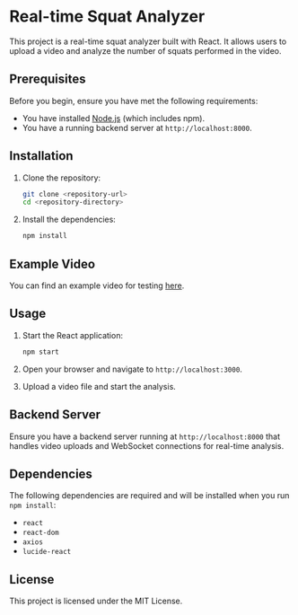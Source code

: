 # Real-time Squat Analyzer

This project is a real-time squat analyzer built with React. It allows users to upload a video and analyze the number of squats performed in the video.

## Prerequisites

Before you begin, ensure you have met the following requirements:
- You have installed [Node.js](https://nodejs.org/) (which includes npm).
- You have a running backend server at `http://localhost:8000`.

## Installation

1. Clone the repository:
    ```sh
    git clone <repository-url>
    cd <repository-directory>
    ```

2. Install the dependencies:
    ```sh
    npm install
    ```
## Example Video

You can find an example video for testing [here](https://drive.google.com/file/d/17UyKVEEnrf7iVc7mJYRt4f_eBRTLa3Pu/view?usp=sharing).


## Usage

1. Start the React application:
    ```sh
    npm start
    ```

2. Open your browser and navigate to `http://localhost:3000`.

3. Upload a video file and start the analysis.

## Backend Server

Ensure you have a backend server running at `http://localhost:8000` that handles video uploads and WebSocket connections for real-time analysis.

## Dependencies

The following dependencies are required and will be installed when you run `npm install`:

- `react`
- `react-dom`
- `axios`
- `lucide-react`

## License

This project is licensed under the MIT License.